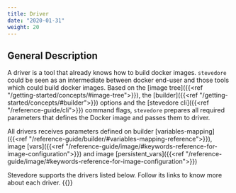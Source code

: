 ```yaml
---
title: Driver
date: "2020-01-31"
weight: 20
---
```


## General Description
A driver is a tool that already knows how to build docker images. `stevedore` could be seen as an intermediate between docker end-user and those tools which could build docker images. Based on the [image tree]({{<ref "/getting-started/concepts/#image-tree">}}), the [builder]({{<ref "/getting-started/concepts/#builder">}}) options and the [stevedore cli]({{<ref "/reference-guide/cli">}}) command flags, `stevedore` prepares all required parameters that defines the Docker image and passes them to driver.

All drivers receives parameters defined on builder [variables-mapping]({{<ref "/reference-guide/builder/#variables-mapping-reference">}}), image [vars]({{<ref "/reference-guide/image/#keywords-reference-for-image-configuration">}}) and image [persistent_vars]({{<ref "/reference-guide/image/#keywords-reference-for-image-configuration">}})

Stevedore supports the drivers listed below. Follow its links to know more about each driver.
{{<toc-tree>}}
